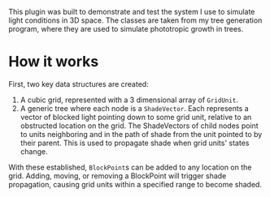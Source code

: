 This plugin was built to demonstrate and test the system I use to simulate light conditions in 3D space.  The classes are taken from my tree generation program, where they are
used to simulate phototropic growth in trees.  

# How it works

First, two key data structures are created:
  1.  A cubic grid, represented with a 3 dimensional array of `GridUnit`.
  2.  A generic tree where each node is a `ShadeVector`. Each represents a vector of blocked light pointing down to some grid unit, relative to an obstructed
      location on the grid.  The ShadeVectors of child nodes point to units neighboring and in the path of shade from the unit pointed to by their parent. This
      is used to propagate shade when grid units' states change.

With these established, `BlockPoint`s can be added to any location on the grid.  Adding, moving, or removing a BlockPoint will trigger shade propagation, causing
grid units within a specified range to become shaded.
